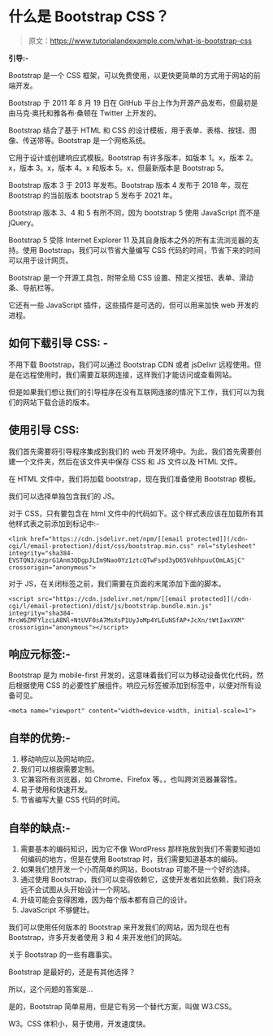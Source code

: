 # 什么是 Bootstrap CSS？

> 原文：<https://www.tutorialandexample.com/what-is-bootstrap-css>

**引导:-**

Bootstrap 是一个 CSS 框架，可以免费使用，以更快更简单的方式用于网站的前端开发。

Bootstrap 于 2011 年 8 月 19 日在 GitHub 平台上作为开源产品发布，但最初是由马克·奥托和雅各布·桑顿在 Twitter 上开发的。

Bootstrap 结合了基于 HTML 和 CSS 的设计模板，用于表单、表格、按钮、图像、传送带等。Bootstrap 是一个网格系统。

它用于设计或创建响应式模板。Bootstrap 有许多版本，如版本 1。x，版本 2。x，版本 3。x，版本 4。x 和版本 5。x，但最新版本是 Bootstrap 5。

Bootstrap 版本 3 于 2013 年发布。Bootstrap 版本 4 发布于 2018 年，现在 Bootstrap 的当前版本 bootstrap 5 发布于 2021 年。

Bootstrap 版本 3、4 和 5 有所不同，因为 bootstrap 5 使用 JavaScript 而不是 jQuery。

Bootstrap 5 受除 Internet Explorer 11 及其自身版本之外的所有主流浏览器的支持。使用 Bootstrap，我们可以节省大量编写 CSS 代码的时间，节省下来的时间可以用于设计网页。

Bootstrap 是一个开源工具包，附带全局 CSS 设置、预定义按钮、表单、滑动条、导航栏等。

它还有一些 JavaScript 插件，这些插件是可选的，但可以用来加快 web 开发的进程。

## 如何下载引导 CSS: -

不用下载 Bootstrap，我们可以通过 Bootstrap CDN 或者 jsDelivr 远程使用。但是在远程使用时，我们需要互联网连接，这样我们才能访问或查看网站。

但是如果我们想让我们的引导程序在没有互联网连接的情况下工作，我们可以为我们的网站下载合适的版本。

## 使用引导 CSS:

我们首先需要将引导程序集成到我们的 web 开发环境中。为此，我们首先需要创建一个文件夹，然后在该文件夹中保存 CSS 和 JS 文件以及 HTML 文件。

在 HTML 文件中，我们将加载 bootstrap，现在我们准备使用 Bootstrap 模板。

我们可以选择单独包含我们的 JS。

对于 CSS，只有要包含在 html 文件中的代码如下。这个样式表<link>应该在加载所有其他样式表之前添加到标记中:-

```
<link href="https://cdn.jsdelivr.net/npm/[[email protected]](/cdn-cgi/l/email-protection)/dist/css/bootstrap.min.css" rel="stylesheet" integrity="sha384-EVSTQN3/azprG1Anm3QDgpJLIm9Nao0Yz1ztcQTwFspd3yD65VohhpuuCOmLASjC" crossorigin="anonymous">
```

对于 JS，在关闭标签之前，我们需要在页面的末尾添加下面的脚本。

```
<script src="https://cdn.jsdelivr.net/npm/[[email protected]](/cdn-cgi/l/email-protection)/dist/js/bootstrap.bundle.min.js" integrity="sha384-MrcW6ZMFYlzcLA8Nl+NtUVF0sA7MsXsP1UyJoMp4YLEuNSfAP+JcXn/tWtIaxVXM" crossorigin="anonymous"></script>
```

## 响应元标签:-

Bootstrap 是为 mobile-first 开发的，这意味着我们可以为移动设备优化代码，然后根据使用 CSS 的必要性扩展组件。响应元标签被添加到标签中，以便对所有设备可见。

```
<meta name="viewport" content="width=device-width, initial-scale=1">
```

## 自举的优势:-

1.  移动响应以及网站响应。
2.  我们可以根据需要定制。
3.  它兼容所有浏览器，如 Chrome、Firefox 等。，也叫跨浏览器兼容性。
4.  易于使用和快速开发。
5.  节省编写大量 CSS 代码的时间。

## 自举的缺点:-

1.  需要基本的编码知识，因为它不像 WordPress 那样拖放到我们不需要知道如何编码的地方，但是在使用 Bootstrap 时，我们需要知道基本的编码。
2.  如果我们想开发一个小而简单的网站，Bootstrap 可能不是一个好的选择。
3.  通过使用 Bootstrap，我们可以变得依赖它，这使开发者如此依赖，我们将永远不会试图从头开始设计一个网站。
4.  升级可能会变得困难，因为每个版本都有自己的设计。
5.  JavaScript 不够健壮。

我们可以使用任何版本的 Bootstrap 来开发我们的网站，因为现在也有 Bootstrap，许多开发者使用 3 和 4 来开发他们的网站。

关于 Bootstrap 的一些有趣事实。

Bootstrap 是最好的，还是有其他选择？

所以，这个问题的答案是...

是的，Bootstrap 简单易用，但是它有另一个替代方案，叫做 W3.CSS。

W3。CSS 体积小，易于使用，开发速度快。